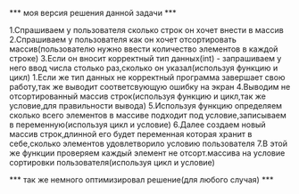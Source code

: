 *** моя версия решения данной задачи ***

1.Спрашиваем у пользователя сколько строк он хочет внести в массив
2.Спрашиваем у пользователя как он хочет отсортировать массив(пользователю нужно ввести количество элементов в каждой строке)
3.Если он вносит корректный тип данных(int) - запрашиваем у него ввод числа столько раз,сколько он указал(используя функцию и цикл)
 1.Если же тип данных не корректный программа завершает свою работу,так же выводит соответсвующую ошибку на экран
4.Выводим не отсортированный массив строк(используя функцию и цикл,так же условие,для правильности вывода)
5.Используя функцию определяем сколько всего элементов в массиве подходит под условие,записываем в переменную(используя цикл и условие)
6.Далее создаем новый массив строк,длинной его будет переменная которая хранит в себе,сколько элементов удовлетворило условию пользователя
7.В этой же функции проверяем каждый элемент  не отсорт.массива на условие сортировки пользователя(используя цикл и условие)


*** так же немного оптимизировал решение(для любого случая) ***